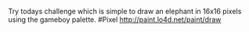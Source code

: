 Try todays challenge which is simple to draw an elephant in 16x16 pixels using the gameboy palette. #Pixel http://paint.lo4d.net/paint/draw